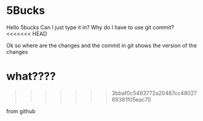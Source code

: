 # 5Bucks
Hello 5bucks
Can I just type it in? Why do I have to use git commit?
<<<<<<< HEAD

Ok
so where are the changes 
and the commit in git shows the version of the changes

what????
=======
>>>>>>> 3bbaf0c5493772a20487cc4802789381f05eac70

from github
